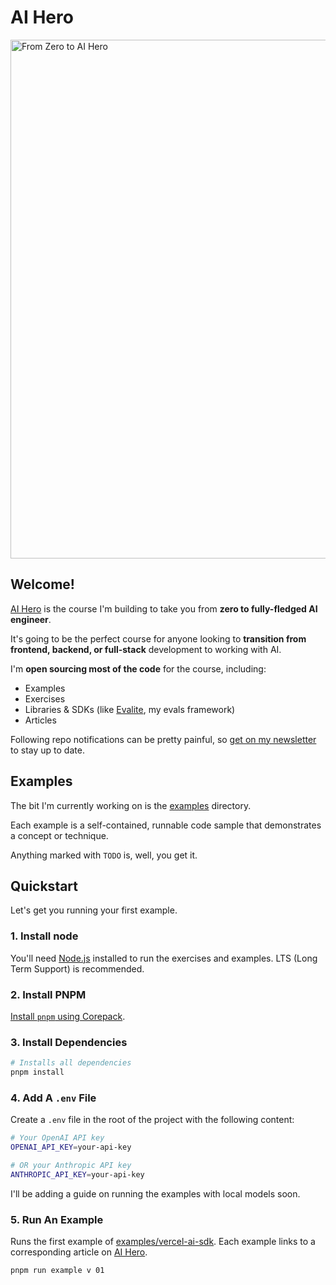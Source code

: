 # AI Hero

<a href="https://aihero.dev"><img width="830" alt="From Zero to AI Hero" src="https://github.com/user-attachments/assets/930f3e81-981f-48ec-a1b0-8ff77568c34c" /></a>

## Welcome!

[AI Hero](https://www.aihero.dev/) is the course I'm building to take you from **zero to fully-fledged AI engineer**.

It's going to be the perfect course for anyone looking to **transition from frontend, backend, or full-stack** development to working with AI.

I'm **open sourcing most of the code** for the course, including:

- Examples
- Exercises
- Libraries & SDKs (like [Evalite](https://www.evalite.dev/), my evals framework)
- Articles

Following repo notifications can be pretty painful, so [get on my newsletter](https://aihero.dev) to stay up to date.

## Examples

The bit I'm currently working on is the [examples](./examples/) directory.

Each example is a self-contained, runnable code sample that demonstrates a concept or technique.

Anything marked with `TODO` is, well, you get it.

## Quickstart

Let's get you running your first example.

### 1. Install node

You'll need [Node.js](https://nodejs.org/en/download) installed to run the exercises and examples. LTS (Long Term Support) is recommended.

### 2. Install PNPM

[Install `pnpm` using Corepack](https://pnpm.io/installation#using-corepack).

### 3. Install Dependencies

```sh
# Installs all dependencies
pnpm install
```

### 4. Add A `.env` File

Create a `.env` file in the root of the project with the following content:

```sh
# Your OpenAI API key
OPENAI_API_KEY=your-api-key

# OR your Anthropic API key
ANTHROPIC_API_KEY=your-api-key
```

I'll be adding a guide on running the examples with local models soon.

### 5. Run An Example

Runs the first example of [examples/vercel-ai-sdk](./examples/vercel-ai-sdk/). Each example links to a corresponding article on [AI Hero](https://www.aihero.dev/).

```bash
pnpm run example v 01
```

